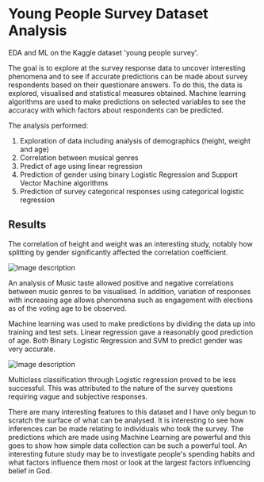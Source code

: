# Young People Survey Dataset Analysis

EDA and ML on the Kaggle dataset 'young people survey'.

The goal is to explore at the survey response data to uncover interesting phenomena and to see if accurate predictions can be made about survey respondents based on their questionare answers. To do this, the data is explored, visualised and statistical measures obtained. Machine learning algorithms are used to make predictions on selected variables to see the accuracy with which factors about respondents can be predicted.

The analysis performed:
1. Exploration of data including analysis of demographics (height, weight and age) 
2. Correlation between musical genres
3. Predict of age using linear regression
4. Prediction of gender using binary Logistic Regression and Support Vector Machine algorithms
5. Prediction of survey categorical responses using categorical logistic regression


## Results

The correlation of height and weight was an interesting study, notably how splitting by gender significantly affected the correlation coefficient.

![Image description](https://github.com/jaimindp/Kaggle-young-people-survey/blob/master/figures/music_corr.png)

An analysis of Music taste allowed positive and negative correlations between music genres to be visualised. In addition, variation of responses with increasing age allows phenomena such as engagement with elections as of the voting age to be observed.

Machine learning was used to make predictions by dividing the data up into training and test sets. Linear regression gave a reasonably good prediction of age. Both Binary Logistic Regression and SVM to predict gender was very accurate.

![Image description](https://github.com/jaimindp/Kaggle-young-people-survey/blob/master/figures/roc.png)

Multiclass classification through Logistic regression proved to be less successful. This was attributed to the nature of the survey questions requiring vague and subjective responses.

There are many interesting features to this dataset and I have only begun to scratch the surface of what can be analysed. It is interesting to see how inferences can be made relating to individuals who took the survey. The predictions which are made using Machine Learning are powerful and this goes to show how simple data collection can be such a powerful tool. An interesting future study may be to investigate people's spending habits and what factors influence them most or look at the largest factors influencing belief in God.
